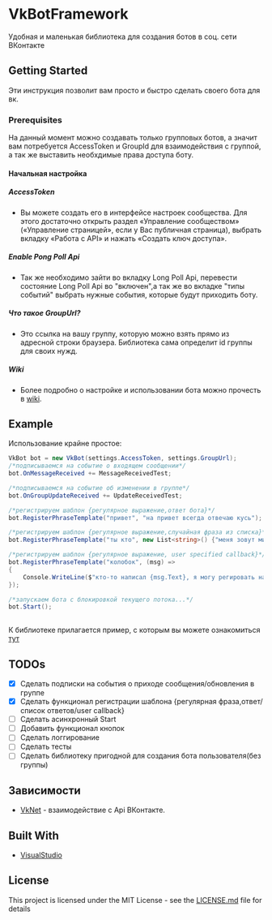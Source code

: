 # VkBotFramework
Удобная и маленькая библиотека для создания ботов в соц. сети ВКонтакте
## Getting Started
Эти инструкция позволит вам просто и быстро сделать своего бота для вк.
### Prerequisites
На данный момент можно создавать только групповых ботов, а значит вам потребуется AccessToken и GroupId для взаимодействия с группой, а так же выставить необхдимые права доступа боту.

#### Начальная настройка
##### AccessToken
- Вы можете создать его в интерфейсе настроек сообщества. Для этого достаточно открыть раздел «Управление сообществом» («Управление страницей», если у Вас публичная страница), выбрать вкладку «Работа с API» и нажать «Создать ключ доступа».
##### Enable Pong Poll Api
- Так же необходимо зайти во вкладку Long Poll Api, перевести состояние Long Poll Api во "включен",а так же во вкладке "типы событий" выбрать нужные события, которые будут приходить боту.
##### Что такое GroupUrl?
- Это ссылка на вашу группу, которую можно взять прямо из адресной строки браузера. Библиотека сама определит id группы для своих нужд.
##### Wiki
- Более подробно о настройке и использовании бота можно прочесть в [wiki](https://github.com/truecooler/VkBotFramework/wiki).
## Example
Использование крайне простое:

```c#
VkBot bot = new VkBot(settings.AccessToken, settings.GroupUrl);
/*подписываемся на событие о входящем сообщении*/
bot.OnMessageReceived += MessageReceivedTest; 

/*подписываемся на событие об изменении в группе*/
bot.OnGroupUpdateReceived += UpdateReceivedTest; 

/*регистрируем шаблон {регулярное выражение,ответ бота}*/
bot.RegisterPhraseTemplate("привет", "на привет всегда отвечаю кусь"); 

/*регистрируем шаблон {регулярное выражение,случайная фраза из списка}*/
bot.RegisterPhraseTemplate("ты кто", new List<string>() {"меня зовут мишутка","вы о ком","не говори так со мной","а ты кто?"}); 

/*регистрируем шаблон {регулярное выражение, user specified callback}*/
bot.RegisterPhraseTemplate("колобок", (msg) =>
{
	Console.WriteLine($"кто-то написал {msg.Text}, я могу регировать на эту фразу так, как я хочу! system(\"reboot\")");
});

/*запускаем бота с блокировкой текущего потока...*/
bot.Start();
        
```
К библиотеке прилагается пример, с которым вы можете ознакомиться [тут](https://github.com/truecooler/VkBotFramework/blob/master/VkBotExample/Program.cs)

## TODOs
- [x] Сделать подписки на события о приходе сообщения/обновления в группе
- [x] Сделать функционал регистрации шаблона {регулярная фраза,ответ/список ответов/user callback}
- [ ] Сделать асинхронный Start
- [ ] Добавить функционал кнопок
- [ ] Сделать логгирование
- [ ] Сделать тесты
- [ ] Сделать библиотеку пригодной для создания бота пользователя(без группы)

## Зависимости

* [VkNet](https://github.com/vknet/vk) - взаимодействие с Api ВКонтакте.

## Built With

* [VisualStudio](http://visualstudio.com)

## License

This project is licensed under the MIT License - see the [LICENSE.md](LICENSE.md) file for details
